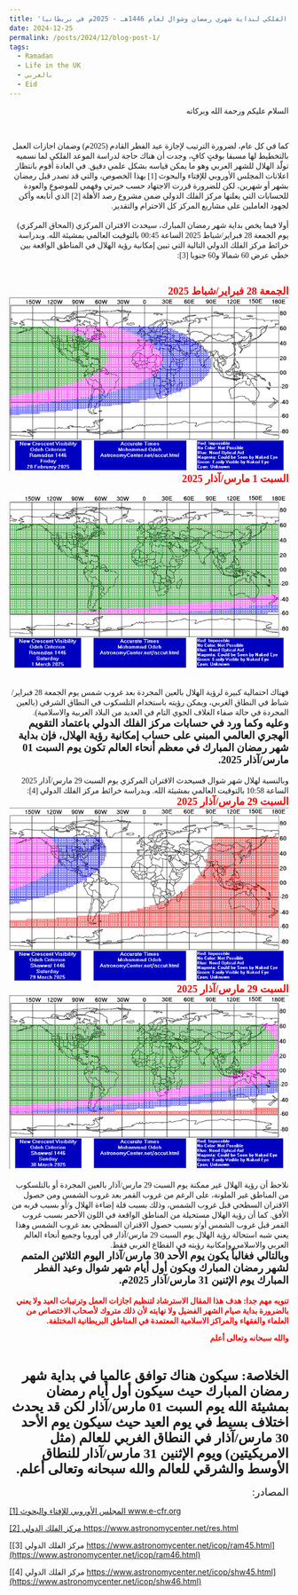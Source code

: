 ```yaml
---
title: 'الحساب الفلكي لبداية شهري رمضان وشوال لعام 1446هـ - 2025م في بريطانيا'
date: 2024-12-25
permalink: /posts/2024/12/blog-post-1/
tags:
  - Ramadan
  - Life in the UK
  - بالعربي
  - Eid
---
```

<div dir="rtl"><span style="font-family:Tahoma;">
السلام عليكم ورحمة الله وبركاته

</span></div>
<br>
<div dir="rtl"><span style="font-family:Tahoma;">
كما في كل عام، لضرورة الترتيب لإجازة عيد الفطر القادم (2025م) وضمان اجازات العمل بالتخطيط لها مسبقا بوقتٍ كافٍ، وجدت أن هناك حاجة لدراسة الموعد الفلكي لما نسميه تولّد الهلال للشهر العربي وهو ما يمكن قياسه بشكل علمي دقيق. في العادة أقوم بانتظار اعلانات المجلس الأوروبي للإفتاء والبحوث [1] بهذا الخصوص، والتي قد تصدر قبل رمضان بشهر أو شهرين، لكن للضرورة قررت الاجتهاد حسب خبرتي وفهمي للموضوع والعودة للحسابات التي يعلنها مركز الفلك الدولي ضمن مشروع رصد الأهلة [2] الذي أتابعه وأكن لجهود العاملين على مشاريع المركز كل الاحترام والتقدير.
</span></div>
<br>
<div dir="rtl"><span style="font-family:Tahoma;">
أولا فيما يخص بداية شهر رمضان المبارك، سيحدث الاقتران المركزي (المحاق المركزي) يوم الجمعة 28 فبراير/شباط 2025 الساعة 00:45 بالتوقيت العالمي بمشيئة الله. وبدراسة خرائط مركز الفلك الدولي التالية التي تبين إمكانية رؤية الهلال في المناطق الواقعة بين خطي عرض 60 شمالا و60 جنوبا [3]:

</span></div>
<br>
<div dir="rtl"><span style="font-family:Tahoma; font-size:14pt; font-weight: bold; color:red;">الجمعة 28 فبراير/شباط 2025</span></div>
<img src='/images/ram46_1.gif'>

<div dir="rtl"><span style="font-family:Tahoma; font-size:14pt; font-weight: bold; color:red;">السبت 1 مارس/آذار 2025

</span></div>
<img src='/images/ram46_2.gif'>

<br>

<div dir="rtl"><span style="font-family:Tahoma;">
 فهناك احتمالية كبيرة لرؤية الهلال بالعين المجردة بعد غروب شمس يوم الجمعة 28 فبراير/شباط في النطاق الغربي، ويمكن رؤيته باستخدام التلسكوب في النطاق الشرقي (بالعين المجردة  في حالة صفاء الغلاف الجوي التام في العديد من البلاد العربية والاسلامية).
</span></div>

<div dir="rtl"><span style="font-family:Tahoma; font-size:14pt; font-weight: bold;">وعليه وكما ورد في حسابات مركز الفلك الدولي باعتماد التقويم الهجري العالمي المبني على حساب إمكانية رؤية الهلال، فإن بداية شهر رمضان المبارك في معظم أنحاء العالم تكون يوم السبت 01 مارس/آذار 2025.</span></div>
<br>
<div dir="rtl"><span style="font-family:Tahoma;">
وبالنسبة لهلال شهر شوال فسيحدث الاقتران المركزي يوم السبت 29 مارس/آذار 2025 الساعة 10:58 بالتوقيت العالمي بمشيئة الله. وبدراسة خرائط مركز الفلك الدولي [4]:
</span></div>


<div dir="rtl"><span style="font-family:Tahoma; font-size:14pt; font-weight: bold; color:red;">السبت 29 مارس/آذار 2025</span></div>
<img src='/images/shw46_1.gif'>

<div dir="rtl"><span style="font-family:Tahoma; font-size:14pt; font-weight: bold; color:red;">السبت 29 مارس/آذار 2025</span></div>
<img src='/images/shw46_2.gif'>

<br>
<br>
<div dir="rtl"><span style="font-family:Tahoma;">نلاحظ أن رؤية الهلال غير ممكنة يوم السبت 29 مارس/آذار بالعين المجردة أو بالتلسكوب من المناطق غير الملونة، على الرغم من غروب القمر بعد غروب الشمس ومن حصول الاقتران السطحي قبل غروب الشمس، وذلك بسبب قلة إضاءة الهلال و/أو بسبب قربه من الأفق. كما أن رؤية الهلال مستحيلة من المناطق الواقعة في اللون الأحمر بسبب غروب القمر قبل غروب الشمس أو/و بسبب حصول الاقتران السطحي بعد غروب الشمس
وهذا يعني شبه استحالة رؤية الهلال يوم السبت 29 مارس/آذار في أوروبا وجميع أنحاء العالم العربي والاسلامي وإمكانية رؤيته في القطاع الغربي فقط.</span></div>

<div dir="rtl"><span style="font-family:Tahoma;font-size:14pt; font-weight: bold">وبالتالي فغالباٌ يكون يوم الأحد 30 مارس/آذار اليوم الثلاثين المتمم لشهر رمضان المبارك ويكون أول أيام شهر شوال وعيد الفطر المبارك يوم الإثنين 31 مارس/آذار 2025م.
</span></div>

<br>

<div dir="rtl"><span style="font-family:Tahoma;font-weight: bold; color:red;">
تنويه مهم جدا: هدف هذا المقال الاسترشاد لتنظيم اجازات العمل وترتيبات العيد ولا يعني بالضرورة بداية صيام الشهر الفضيل ولا نهايته لأن ذلك متروك لأصحاب الاختصاص من العلماء والفقهاء والمراكز الاسلامية المعتمدة في المناطق البريطانية المختلفة.

والله سبحانه وتعالى أعلم
</span></div>
<br>

<div dir="rtl"><span style="font-family:Tahoma;font-size:18pt; font-weight: bold">الخلاصة: سيكون هناك توافق عالميا في بداية شهر رمضان المبارك حيث سيكون أول أيام رمضان بمشيئة الله يوم السبت 01 مارس/آذار لكن قد يحدث اختلاف بسيط في يوم العيد حيث سيكون  يوم الأحد 30 مارس/آذار في النطاق الغربي للعالم (مثل الامريكيتين)  ويوم الإثنين 31 مارس/آذار للنطاق الأوسط والشرقي للعالم والله سبحانه وتعالى أعلم.
</span></div>

<br>
<div dir="rtl"><span style="font-family:Tahoma;font-size:14pt;">المصادر:</span></div>


[[1] المجلس الأوروبي للإفتاء والبحوث www.e-cfr.org ](https://www.e-cfr.org/)
 
[[2] مركز الفلك الدولي https://www.astronomycenter.net/res.html ](https://www.astronomycenter.net/res.html)

[[3] مركز الفلك الدولي https://www.astronomycenter.net/icop/ram45.html](https://www.astronomycenter.net/icop/ram46.html)

[[4] مركز الفلك الدولي https://www.astronomycenter.net/icop/shw45.html](https://www.astronomycenter.net/icop/shw46.html)

